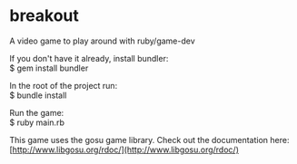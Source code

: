 breakout
========

A video game to play around with ruby/game-dev

If you don't have it already, install bundler:  
    $ gem install bundler

In the root of the project run:  
    $ bundle install

Run the game:  
    $ ruby main.rb

This game uses the gosu game library.  Check out the documentation here:  
[http://www.libgosu.org/rdoc/](http://www.libgosu.org/rdoc/)
